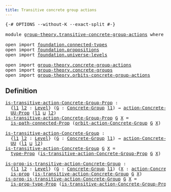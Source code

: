 ```yaml
---
title: Transitive concrete group actions
---
```


<pre class="Agda"><a id="59" class="Symbol">{-#</a> <a id="63" class="Keyword">OPTIONS</a> <a id="71" class="Pragma">--without-K</a> <a id="83" class="Pragma">--exact-split</a> <a id="97" class="Symbol">#-}</a>

<a id="102" class="Keyword">module</a> <a id="109" href="group-theory.transitive-concrete-group-actions.html" class="Module">group-theory.transitive-concrete-group-actions</a> <a id="156" class="Keyword">where</a>

<a id="163" class="Keyword">open</a> <a id="168" class="Keyword">import</a> <a id="175" href="foundation.connected-types.html" class="Module">foundation.connected-types</a>
<a id="202" class="Keyword">open</a> <a id="207" class="Keyword">import</a> <a id="214" href="foundation.propositions.html" class="Module">foundation.propositions</a>
<a id="238" class="Keyword">open</a> <a id="243" class="Keyword">import</a> <a id="250" href="foundation.universe-levels.html" class="Module">foundation.universe-levels</a>

<a id="278" class="Keyword">open</a> <a id="283" class="Keyword">import</a> <a id="290" href="group-theory.concrete-group-actions.html" class="Module">group-theory.concrete-group-actions</a>
<a id="326" class="Keyword">open</a> <a id="331" class="Keyword">import</a> <a id="338" href="group-theory.concrete-groups.html" class="Module">group-theory.concrete-groups</a>
<a id="367" class="Keyword">open</a> <a id="372" class="Keyword">import</a> <a id="379" href="group-theory.orbits-concrete-group-actions.html" class="Module">group-theory.orbits-concrete-group-actions</a>
</pre>
## Definition

<pre class="Agda"><a id="is-transitive-action-Concrete-Group-Prop"></a><a id="450" href="group-theory.transitive-concrete-group-actions.html#450" class="Function">is-transitive-action-Concrete-Group-Prop</a> <a id="491" class="Symbol">:</a>
  <a id="495" class="Symbol">{</a><a id="496" href="group-theory.transitive-concrete-group-actions.html#496" class="Bound">l1</a> <a id="499" href="group-theory.transitive-concrete-group-actions.html#499" class="Bound">l2</a> <a id="502" class="Symbol">:</a> <a id="504" href="Agda.Primitive.html#597" class="Postulate">Level</a><a id="509" class="Symbol">}</a> <a id="511" class="Symbol">(</a><a id="512" href="group-theory.transitive-concrete-group-actions.html#512" class="Bound">G</a> <a id="514" class="Symbol">:</a> <a id="516" href="group-theory.concrete-groups.html#1969" class="Function">Concrete-Group</a> <a id="531" href="group-theory.transitive-concrete-group-actions.html#496" class="Bound">l1</a><a id="533" class="Symbol">)</a> <a id="535" class="Symbol">→</a> <a id="537" href="group-theory.concrete-group-actions.html#807" class="Function">action-Concrete-Group</a> <a id="559" href="group-theory.transitive-concrete-group-actions.html#499" class="Bound">l2</a> <a id="562" href="group-theory.transitive-concrete-group-actions.html#512" class="Bound">G</a> <a id="564" class="Symbol">→</a>
  <a id="568" href="foundation-core.propositions.html#1393" class="Function">UU-Prop</a> <a id="576" class="Symbol">(</a><a id="577" href="group-theory.transitive-concrete-group-actions.html#496" class="Bound">l1</a> <a id="580" href="Agda.Primitive.html#810" class="Primitive Operator">⊔</a> <a id="582" href="group-theory.transitive-concrete-group-actions.html#499" class="Bound">l2</a><a id="584" class="Symbol">)</a>
<a id="586" href="group-theory.transitive-concrete-group-actions.html#450" class="Function">is-transitive-action-Concrete-Group-Prop</a> <a id="627" href="group-theory.transitive-concrete-group-actions.html#627" class="Bound">G</a> <a id="629" href="group-theory.transitive-concrete-group-actions.html#629" class="Bound">X</a> <a id="631" class="Symbol">=</a>
  <a id="635" href="foundation.connected-types.html#1580" class="Function">is-path-connected-Prop</a> <a id="658" class="Symbol">(</a><a id="659" href="group-theory.orbits-concrete-group-actions.html#420" class="Function">orbit-action-Concrete-Group</a> <a id="687" href="group-theory.transitive-concrete-group-actions.html#627" class="Bound">G</a> <a id="689" href="group-theory.transitive-concrete-group-actions.html#629" class="Bound">X</a><a id="690" class="Symbol">)</a>

<a id="is-transitive-action-Concrete-Group"></a><a id="693" href="group-theory.transitive-concrete-group-actions.html#693" class="Function">is-transitive-action-Concrete-Group</a> <a id="729" class="Symbol">:</a>
  <a id="733" class="Symbol">{</a><a id="734" href="group-theory.transitive-concrete-group-actions.html#734" class="Bound">l1</a> <a id="737" href="group-theory.transitive-concrete-group-actions.html#737" class="Bound">l2</a> <a id="740" class="Symbol">:</a> <a id="742" href="Agda.Primitive.html#597" class="Postulate">Level</a><a id="747" class="Symbol">}</a> <a id="749" class="Symbol">(</a><a id="750" href="group-theory.transitive-concrete-group-actions.html#750" class="Bound">G</a> <a id="752" class="Symbol">:</a> <a id="754" href="group-theory.concrete-groups.html#1969" class="Function">Concrete-Group</a> <a id="769" href="group-theory.transitive-concrete-group-actions.html#734" class="Bound">l1</a><a id="771" class="Symbol">)</a> <a id="773" class="Symbol">→</a> <a id="775" href="group-theory.concrete-group-actions.html#807" class="Function">action-Concrete-Group</a> <a id="797" href="group-theory.transitive-concrete-group-actions.html#737" class="Bound">l2</a> <a id="800" href="group-theory.transitive-concrete-group-actions.html#750" class="Bound">G</a> <a id="802" class="Symbol">→</a>
  <a id="806" href="foundation-core.universe-levels.html#235" class="Primitive">UU</a> <a id="809" class="Symbol">(</a><a id="810" href="group-theory.transitive-concrete-group-actions.html#734" class="Bound">l1</a> <a id="813" href="Agda.Primitive.html#810" class="Primitive Operator">⊔</a> <a id="815" href="group-theory.transitive-concrete-group-actions.html#737" class="Bound">l2</a><a id="817" class="Symbol">)</a>
<a id="819" href="group-theory.transitive-concrete-group-actions.html#693" class="Function">is-transitive-action-Concrete-Group</a> <a id="855" href="group-theory.transitive-concrete-group-actions.html#855" class="Bound">G</a> <a id="857" href="group-theory.transitive-concrete-group-actions.html#857" class="Bound">X</a> <a id="859" class="Symbol">=</a>
  <a id="863" href="foundation-core.propositions.html#1495" class="Function">type-Prop</a> <a id="873" class="Symbol">(</a><a id="874" href="group-theory.transitive-concrete-group-actions.html#450" class="Function">is-transitive-action-Concrete-Group-Prop</a> <a id="915" href="group-theory.transitive-concrete-group-actions.html#855" class="Bound">G</a> <a id="917" href="group-theory.transitive-concrete-group-actions.html#857" class="Bound">X</a><a id="918" class="Symbol">)</a>

<a id="is-prop-is-transitive-action-Concrete-Group"></a><a id="921" href="group-theory.transitive-concrete-group-actions.html#921" class="Function">is-prop-is-transitive-action-Concrete-Group</a> <a id="965" class="Symbol">:</a>
  <a id="969" class="Symbol">{</a><a id="970" href="group-theory.transitive-concrete-group-actions.html#970" class="Bound">l1</a> <a id="973" href="group-theory.transitive-concrete-group-actions.html#973" class="Bound">l2</a> <a id="976" class="Symbol">:</a> <a id="978" href="Agda.Primitive.html#597" class="Postulate">Level</a><a id="983" class="Symbol">}</a> <a id="985" class="Symbol">(</a><a id="986" href="group-theory.transitive-concrete-group-actions.html#986" class="Bound">G</a> <a id="988" class="Symbol">:</a> <a id="990" href="group-theory.concrete-groups.html#1969" class="Function">Concrete-Group</a> <a id="1005" href="group-theory.transitive-concrete-group-actions.html#970" class="Bound">l1</a><a id="1007" class="Symbol">)</a> <a id="1009" class="Symbol">(</a><a id="1010" href="group-theory.transitive-concrete-group-actions.html#1010" class="Bound">X</a> <a id="1012" class="Symbol">:</a> <a id="1014" href="group-theory.concrete-group-actions.html#807" class="Function">action-Concrete-Group</a> <a id="1036" href="group-theory.transitive-concrete-group-actions.html#973" class="Bound">l2</a> <a id="1039" href="group-theory.transitive-concrete-group-actions.html#986" class="Bound">G</a><a id="1040" class="Symbol">)</a> <a id="1042" class="Symbol">→</a>
  <a id="1046" href="foundation-core.propositions.html#1309" class="Function">is-prop</a> <a id="1054" class="Symbol">(</a><a id="1055" href="group-theory.transitive-concrete-group-actions.html#693" class="Function">is-transitive-action-Concrete-Group</a> <a id="1091" href="group-theory.transitive-concrete-group-actions.html#986" class="Bound">G</a> <a id="1093" href="group-theory.transitive-concrete-group-actions.html#1010" class="Bound">X</a><a id="1094" class="Symbol">)</a>
<a id="1096" href="group-theory.transitive-concrete-group-actions.html#921" class="Function">is-prop-is-transitive-action-Concrete-Group</a> <a id="1140" href="group-theory.transitive-concrete-group-actions.html#1140" class="Bound">G</a> <a id="1142" href="group-theory.transitive-concrete-group-actions.html#1142" class="Bound">X</a> <a id="1144" class="Symbol">=</a>
  <a id="1148" href="foundation-core.propositions.html#1562" class="Function">is-prop-type-Prop</a> <a id="1166" class="Symbol">(</a><a id="1167" href="group-theory.transitive-concrete-group-actions.html#450" class="Function">is-transitive-action-Concrete-Group-Prop</a> <a id="1208" href="group-theory.transitive-concrete-group-actions.html#1140" class="Bound">G</a> <a id="1210" href="group-theory.transitive-concrete-group-actions.html#1142" class="Bound">X</a><a id="1211" class="Symbol">)</a>
</pre>
